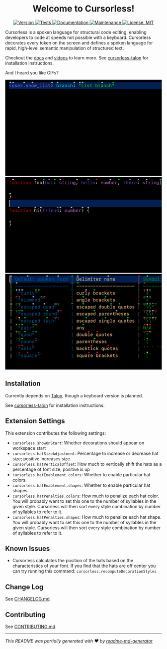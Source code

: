 <h1 align="center">Welcome to Cursorless!</h1>
<p align="center">
  <a href="https://github.com/pokey/cursorless-vscode/blob/main/CHANGELOG.md" target="_blank">
    <img alt="Version" src="https://img.shields.io/github/package-json/v/pokey/cursorless-vscode?color=blue" />
  </a>
  <a href="https://github.com/pokey/cursorless-vscode/actions/workflows/test.yml?query=branch%3Amain" target="_blank">
    <img alt="Tests" src="https://img.shields.io/github/workflow/status/pokey/cursorless-vscode/Run%20Tests?logo=github&label=tests" />
  </a>
  <a href="https://github.com/pokey/cursorless-talon/tree/main/docs" target="_blank">
    <img alt="Documentation" src="https://img.shields.io/badge/documentation-yes-brightgreen.svg" />
  </a>
  <a href="https://github.com/pokey/cursorless-vscode/graphs/commit-activity" target="_blank">
    <img alt="Maintenance" src="https://img.shields.io/maintenance/yes/2022.svg" />
  </a>
  <a href="https://github.com/pokey/cursorless-vscode/blob/main/LICENSE" target="_blank">
    <img alt="License: MIT" src="https://img.shields.io/github/license/pokey/cursorless-vscode" />
  </a>
</p>

Cursorless is a spoken language for structural code editing, enabling developers to code at speeds not possible with a keyboard. Cursorless decorates every token on the screen and defines a spoken language for rapid, high-level semantic manipulation of structured text.

Checkout the [docs](https://github.com/pokey/cursorless-talon/blob/main/docs) and [videos](https://www.youtube.com/channel/UCML02pamUSxtbwAcrUdVmXg) to learn more. See [cursorless-talon](https://github.com/pokey/cursorless-talon) for installation instructions.

And I heard you like GIFs?

![Curly repack ox](images/curlyRepackOx.gif)
![Move arg air and each to after drum](images/moveArgAirAndEachToAfterDrum.gif)
![Chuck tail red pipe slice past end of file](images/chuckTailRedPipeSlicePastEndOfFile.gif)

## Installation

Currently depends on [Talon](https://talonvoice.com/), though a keyboard
version is planned.

See [cursorless-talon](https://github.com/pokey/cursorless-talon) for installation instructions.

## Extension Settings

This extension contributes the following settings:

- `cursorless.showOnStart`: Whether decorations should appear on workspace start
- `cursorless.hatSizeAdjustment`: Percentage to increase or decrease hat size; positive increases size
- `cursorless.hatVerticalOffset`: How much to vertically shift the hats as a percentage of font size; positive is up
- `cursorless.hatEnablement.colors`: Whether to enable particular hat colors.
- `cursorless.hatEnablement.shapes`: Whether to enable particular hat shapes.
- `cursorless.hatPenalties.colors`: How much to penalize each hat color. You will probably want to set this one to the number of syllables in the given style. Cursorless will then sort every style combination by number of syllables to refer to it.
- `cursorless.hatPenalties.shapes`: How much to penalize each hat shape. You will probably want to set this one to the number of syllables in the given style. Cursorless will then sort every style combination by number of syllables to refer to it.

## Known Issues

- Cursorless calculates the position of the hats based on the characteristics of your font. If you find that the hats are off center you can try running this command: `cursorless.recomputeDecorationStyles`

## Change Log

See [CHANGELOG.md](CHANGELOG.md).

## Contributing

See [CONTRIBUTING.md](CONTRIBUTING.md).

---

_This README was partially generated with ❤️ by [readme-md-generator](https://github.com/kefranabg/readme-md-generator)_
